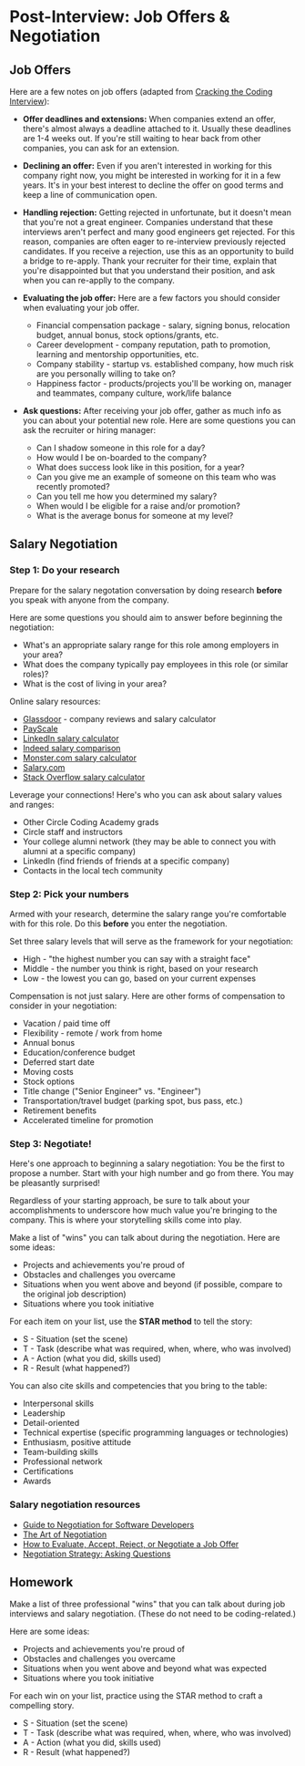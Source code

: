 <!-- {% include "/includes/header.md" %} -->

# Post-Interview: Job Offers & Negotiation
    
## Job Offers

Here are a few notes on job offers (adapted from [Cracking the Coding Interview](http://www.crackingthecodinginterview.com/)):

* **Offer deadlines and extensions:** When companies extend an offer, there's almost always a deadline attached to it. Usually these deadlines are 1-4 weeks out. If you're still waiting to hear back from other companies, you can ask for an extension.

* **Declining an offer:** Even if you aren't interested in working for this company right now, you might be interested in working for it in a few years. It's in your best interest to decline the offer on good terms and keep a line of communication open.

* **Handling rejection:** Getting rejected in unfortunate, but it doesn't mean that you're not a great engineer. Companies understand that these interviews aren't perfect and many good engineers get rejected. For this reason, companies are often eager to re-interview previously rejected candidates. If you receive a rejection, use this as an opportunity to build a bridge to re-apply. Thank your recruiter for their time, explain that you're disappointed but that you understand their position, and ask when you can re-applly to the company.

* **Evaluating the job offer:** Here are a few factors you should consider when evaluating your job offer.
  * Financial compensation package - salary, signing bonus, relocation budget, annual bonus, stock options/grants, etc.
  * Career development - company reputation, path to promotion, learning and mentorship opportunities, etc.
  * Company stability - startup vs. established company, how much risk are you personally willing to take on?
  * Happiness factor - products/projects you'll be working on, manager and teammates, company culture, work/life balance
  
* **Ask questions:** After receiving your job offer, gather as much info as you can about your potential new role. Here are some questions you can ask the recruiter or hiring manager:
  * Can I shadow someone in this role for a day?
  * How would I be on-boarded to the company?
  * What does success look like in this position, for a year?
  * Can you give me an example of someone on this team who was recently promoted?
  * Can you tell me how you determined my salary?
  * When would I be eligible for a raise and/or promotion?
  * What is the average bonus for someone at my level?

## Salary Negotiation

### Step 1: Do your research

Prepare for the salary negotation conversation by doing research **before** you speak with anyone from the company.

Here are some questions you should aim to answer before beginning the negotiation:
* What's an appropriate salary range for this role among employers in your area?
* What does the company typically pay employees in this role (or similar roles)?
* What is the cost of living in your area?

Online salary resources:

* [Glassdoor](https://www.glassdoor.com) - company reviews and salary calculator
* [PayScale](https://www.payscale.com/)
* [LinkedIn salary calculator](https://www.linkedin.com/salary/)
* [Indeed salary comparison](https://www.indeed.com/salaries)
* [Monster.com salary calculator](https://www.monster.com/salary/)
* [Salary.com](https://www.salary.com/)
* [Stack Overflow salary calculator](https://stackoverflow.com/jobs/salary)

Leverage your connections! Here's who you can ask about salary values and ranges:

* Other Circle Coding Academy grads
* Circle staff and instructors
* Your college alumni network (they may be able to connect you with alumni at a specific company)
* LinkedIn (find friends of friends at a specific company)
* Contacts in the local tech community

### Step 2: Pick your numbers

Armed with your research, determine the salary range you're comfortable with for this role. Do this **before** you enter the negotiation.

Set three salary levels that will serve as the framework for your negotiation:
* High - "the highest number you can say with a straight face"
* Middle - the number you think is right, based on your research
* Low - the lowest you can go, based on your current expenses

Compensation is not just salary. Here are other forms of compensation to consider in your negotiation:
* Vacation / paid time off
* Flexibility - remote / work from home
* Annual bonus
* Education/conference budget
* Deferred start date
* Moving costs
* Stock options
* Title change ("Senior Engineer" vs. "Engineer")
* Transportation/travel budget (parking spot, bus pass, etc.)
* Retirement benefits
* Accelerated timeline for promotion

### Step 3: Negotiate!

Here's one approach to beginning a salary negotiation:
You be the first to propose a number. Start with your high number and go from there. You may be pleasantly surprised!

Regardless of your starting approach, be sure to talk about your accomplishments to underscore how much value you're bringing to the company. This is where your storytelling skills come into play.

Make a list of "wins" you can talk about during the negotiation. Here are some ideas:
* Projects and achievements you're proud of
* Obstacles and challenges you overcame
* Situations when you went above and beyond (if possible, compare to the original job description)
* Situations where you took initiative

For each item on your list, use the **STAR method** to tell the story:
* S - Situation (set the scene)
* T - Task (describe what was required, when, where, who was involved)
* A - Action (what you did, skills used)
* R - Result (what happened?)

You can also cite skills and competencies that you bring to the table:
* Interpersonal skills
* Leadership
* Detail-oriented
* Technical expertise (specific programming languages or technologies)
* Enthusiasm, positive attitude
* Team-building skills
* Professional network
* Certifications
* Awards

### Salary negotiation resources

* [Guide to Negotiation for Software Developers](https://simpleprogrammer.com/salary-negotiation-software-developers/)
* [The Art of Negotiation](https://www.helpscout.com/blog/how-to-negotiate/)
* [How to Evaluate, Accept, Reject, or Negotiate a Job Offer](https://hbr.org/2017/04/how-to-evaluate-accept-reject-or-negotiate-a-job-offer)
* [Negotiation Strategy: Asking Questions](https://women2.com/2017/09/21/want-to-win-your-next-negotiation-ask-a-simple-question/) 

## Homework

Make a list of three professional "wins" that you can talk about during job interviews and salary negotiation. (These do not need to be coding-related.)

Here are some ideas:
* Projects and achievements you're proud of
* Obstacles and challenges you overcame
* Situations when you went above and beyond what was expected
* Situations where you took initiative

For each win on your list, practice using the STAR method to craft a compelling story.
* S - Situation (set the scene)
* T - Task (describe what was required, when, where, who was involved)
* A - Action (what you did, skills used)
* R - Result (what happened?)

<!-- {% include "/includes/footer.md" %} -->
